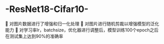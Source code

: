 # -ResNet18-Cifar10-
	对图片数据进行了增强和归一化处理
	对图片进行随机剪裁以增强模型的泛化能力
	对学习率lr，batchsize，优化器进行调整后，模型训练100个epoch之后在测试集上达到90%的准确率
